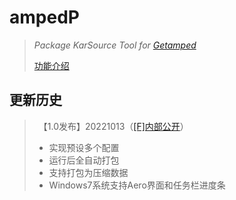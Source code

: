 # ampedP
>*Package KarSource Tool for [Getamped](http://bfo.sdo.com/)*
>
>[功能介绍](README.md)
## 更新历史
>　【1.0发布】20221013（[[F]内部公开](http://t.fenchuan8.com/XnS3eAS)）
>* 实现预设多个配置
>* 运行后全自动打包
>* 支持打包为压缩数据
>* Windows7系统支持Aero界面和任务栏进度条
